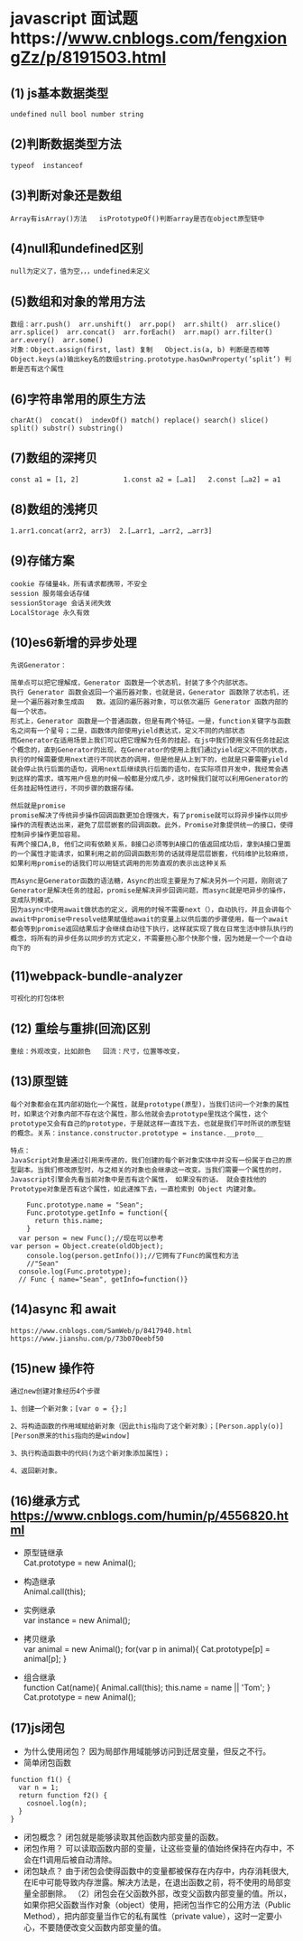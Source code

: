 javascript 面试题https://www.cnblogs.com/fengxiongZz/p/8191503.html
===


(1) js基本数据类型
---
    undefined null bool number string

(2)判断数据类型方法
---
    typeof  instanceof 

(3)判断对象还是数组
---
    Array有isArray()方法   isPrototypeOf()判断array是否在object原型链中

(4)null和undefined区别
---
    null为定义了，值为空，，，undefined未定义

(5)数组和对象的常用方法
---
    
	数组：arr.push()  arr.unshift()  arr.pop()  arr.shilt()  arr.slice() arr.splice()  arr.concat()  arr.forEach()  arr.map() arr.filter()  arr.every()  arr.some() 
	对象：Object.assign(first, last) 复制   Object.is(a, b) 判断是否相等   Object.keys(a)输出key名的数组string.prototype.hasOwnProperty(’split’) 判断是否有这个属性 

(6)字符串常用的原生方法
---
    charAt()  concat()  indexOf() match() replace() search() slice() split() substr() substring()

(7)数组的深拷贝
---
    const a1 = [1, 2]           1.const a2 = […a1]   2.const […a2] = a1

(8)数组的浅拷贝
---
    1.arr1.concat(arr2, arr3)  2.[…arr1, …arr2, …arr3]

(9)存储方案  
---
    
	cookie 存储量4k，所有请求都携带，不安全
	session 服务端会话存储 
	sessionStorage 会话关闭失效
	LocalStorage 永久有效

(10)es6新增的异步处理
---
    
	先说Generator：

	简单点可以把它理解成，Generator 函数是一个状态机，封装了多个内部状态。
	执行 Generator 函数会返回一个遍历器对象，也就是说，Generator 函数除了状态机，还是一个遍历器对象生成函	数。返回的遍历器对象，可以依次遍历 Generator 函数内部的每一个状态。
	形式上，Generator 函数是一个普通函数，但是有两个特征。一是，function关键字与函数名之间有一个星号；二是，函数体内部使用yield表达式，定义不同的内部状态
	而Generator在适用场景上我们可以把它理解为任务的挂起，在js中我们使用没有任务挂起这个概念的，直到Generator的出现，在Generator的使用上我们通过yield定义不同的状态，执行的时候需要使用next进行不同状态的调用，但是他是从上到下的，也就是只要需要yield就会停止执行后面的语句，调用next后继续执行后面的语句，在实际项目开发中，我经常会遇到这样的需求，填写用户信息的时候一般都是分成几步，这时候我们就可以利用Generator的任务挂起特性进行，不同步骤的数据存储。

	然后就是promise
	promise解决了传统异步操作回调函数更加合理强大，有了promise就可以将异步操作以同步操作的流程表达出来，避免了层层嵌套的回调函数。此外，Promise对象提供统一的接口，使得控制异步操作更加容易。
	有两个接口A,B, 他们之间有依赖关系，B接口必须等到A接口的值返回成功后，拿到A接口里面的一个属性才能请求，如果利用之前的回调函数形势的话就得是层层嵌套，代码维护比较麻烦，如果利用promise的话我们可以用链式调用的形势直观的表示出这种关系

	而Async是Generator函数的语法糖，Async的出现主要是为了解决另外一个问题，刚刚说了Generator是解决任务的挂起，promise是解决异步回调问题，而async就是吧异步的操作，变成队列模式，
	因为async中使用await做状态的定义，调用的时候不需要next（），自动执行，并且会讲每个await中promise中resolve结果赋值给await的变量上以供后面的步骤使用，每一个await都会等到promise返回结果后才会继续自动往下执行，这样就实现了我在日常生活中排队执行的概念，将所有的异步任务以同步的方式定义，不需要担心那个快那个慢，因为她是一个一个自动向下的

(11)webpack-bundle-analyzer
---
    可视化的打包体积

(12) 重绘与重排(回流)区别 
---
    重绘：外观改变，比如颜色   回流：尺寸，位置等改变，

(13)原型链
---
    
	每个对象都会在其内部初始化一个属性，就是prototype(原型)，当我们访问一个对象的属性时，如果这个对象内部不存在这个属性，那么他就会去prototype里找这个属性，这个prototype又会有自己的prototype，于是就这样一直找下去，也就是我们平时所说的原型链的概念。关系：instance.constructor.prototype = instance.__proto__

	特点：
	JavaScript对象是通过引用来传递的，我们创建的每个新对象实体中并没有一份属于自己的原型副本。当我们修改原型时，与之相关的对象也会继承这一改变。当我们需要一个属性的时，Javascript引擎会先看当前对象中是否有这个属性， 如果没有的话， 就会查找他的Prototype对象是否有这个属性，如此递推下去，一直检索到 Object 内建对象。
  ```function Func(){}
    Func.prototype.name = "Sean";
    Func.prototype.getInfo = function({
        return this.name;
    }
    var person = new Func();//现在可以参考            var person = Object.create(oldObject);
    console.log(person.getInfo());//它拥有了Func的属性和方法
    //"Sean" 
    console.log(Func.prototype);
    // Func { name="Sean", getInfo=function()}
```

(14)async 和 await
---
    
    https://www.cnblogs.com/SamWeb/p/8417940.html     https://www.jianshu.com/p/73b070eebf50

(15)new 操作符
---
    通过new创建对象经历4个步骤

    1、创建一个新对象；[var o = {};]

    2、将构造函数的作用域赋给新对象（因此this指向了这个新对象）；[Person.apply(o)] [Person原来的this指向的是window]

    3、执行构造函数中的代码(为这个新对象添加属性)；

    4、返回新对象。

(16)继承方式 https://www.cnblogs.com/humin/p/4556820.html
---
+ 原型链继承<br>
Cat.prototype = new Animal();

+ 构造继承<br>
Animal.call(this);

+ 实例继承<br>
var instance = new Animal();

+ 拷贝继承<br> 
var animal = new Animal();
  for(var p in animal){
    Cat.prototype[p] = animal[p];
  }

+ 组合继承<br>
function Cat(name){
  Animal.call(this);
  this.name = name || 'Tom';
}
Cat.prototype = new Animal();

(17)js闭包
---
+ 为什么使用闭包？ 因为局部作用域能够访问到迁居变量，但反之不行。
+ 简单闭包函数

```
function f1() {
  var n = 1;
  return function f2() {
    cosnoel.log(n);
  }
}
```
+ 闭包概念？ 闭包就是能够读取其他函数内部变量的函数。
+ 闭包作用？ 可以读取函数内部的变量，让这些变量的值始终保持在内存中，不会在f1调用后被自动清除。
+ 闭包缺点？ 由于闭包会使得函数中的变量都被保存在内存中，内存消耗很大,在IE中可能导致内存泄露。解决方法是，在退出函数之前，将不使用的局部变量全部删除。
（2）闭包会在父函数外部，改变父函数内部变量的值。所以，如果你把父函数当作对象（object）使用，把闭包当作它的公用方法（Public Method），把内部变量当作它的私有属性（private value），这时一定要小心，不要随便改变父函数内部变量的值。